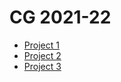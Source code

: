 # CG 2021-22
- [Project 1](https://github.com/mara-alves/CG-Trabalho1)
- [Project 2](https://github.com/mara-alves/CG-Trabalho2)
- [Project 3](https://github.com/mara-alves/CG-Trabalho3)
